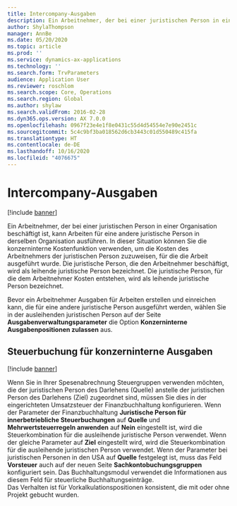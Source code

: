 ```yaml
---
title: Intercompany-Ausgaben
description: Ein Arbeitnehmer, der bei einer juristischen Person in einer Organisation beschäftigt ist, kann Arbeiten für eine andere juristische Person in derselben Organisation ausführen. In dieser Situation können Sie die konzerninterne Kostenfunktion verwenden, um die Kosten des Arbeitnehmers der juristischen Person zuzuweisen, für die die Arbeit ausgeführt wurde.
author: ShylaThompson
manager: AnnBe
ms.date: 05/20/2020
ms.topic: article
ms.prod: ''
ms.service: dynamics-ax-applications
ms.technology: ''
ms.search.form: TrvParameters
audience: Application User
ms.reviewer: roschlom
ms.search.scope: Core, Operations
ms.search.region: Global
ms.author: shylaw
ms.search.validFrom: 2016-02-28
ms.dyn365.ops.version: AX 7.0.0
ms.openlocfilehash: 0967f23e4e1f8e0431c55d4d54554e7e90e2451c
ms.sourcegitcommit: 5c4c9bf3ba018562d6cb3443c01d550489c415fa
ms.translationtype: HT
ms.contentlocale: de-DE
ms.lasthandoff: 10/16/2020
ms.locfileid: "4076675"
---
```

# <a name="intercompany-expenses"></a>Intercompany-Ausgaben

[!include [banner](../includes/banner.md)]

Ein Arbeitnehmer, der bei einer juristischen Person in einer Organisation beschäftigt ist, kann Arbeiten für eine andere juristische Person in derselben Organisation ausführen. In dieser Situation können Sie die konzerninterne Kostenfunktion verwenden, um die Kosten des Arbeitnehmers der juristischen Person zuzuweisen, für die die Arbeit ausgeführt wurde. Die juristische Person, die den Arbeitnehmer beschäftigt, wird als leihende juristische Person bezeichnet. Die juristische Person, für die dem Arbeitnehmer Kosten entstehen, wird als leihende juristische Person bezeichnet. 

Bevor ein Arbeitnehmer Ausgaben für Arbeiten erstellen und einreichen kann, die für eine andere juristische Person ausgeführt werden, wählen Sie in der ausleihenden juristischen Person auf der Seite **Ausgabenverwaltungsparameter** die Option **Konzerninterne Ausgabenpositionen zulassen** aus. 

## <a name="tax-posting-for-intercompany-expenses"></a>Steuerbuchung für konzerninterne Ausgaben

[!include [banner](../includes/banner.md)]

Wenn Sie in Ihrer Spesenabrechnung Steuergruppen verwenden möchten, die der juristischen Person des Darlehens (Quelle) anstelle der juristischen Person des Darlehens (Ziel) zugeordnet sind, müssen Sie dies in der eingerichteten Umsatzsteuer der Finanzbuchhaltung konfigurieren. Wenn der Parameter der Finanzbuchhaltung **Juristische Person für innerbetriebliche Steuerbuchungen** auf **Quelle** und **Mehrwertsteuerregeln anwenden** auf **Nein** eingestellt ist, wird die Steuerkombination für die ausleihende juristische Person verwendet. Wenn der gleiche Parameter auf **Ziel** eingestellt wird, wird die Steuerkombination für die ausleihende juristischen Person verwendet. Wenn der Parameter bei juristischen Personen in den USA auf **Quelle** festgelegt ist, muss das Feld **Vorsteuer** auch auf der neuen Seite **Sachkontobuchungsgruppen** konfiguriert sein. Das Buchhaltungsmodul verwendet die Informationen aus diesem Feld für steuerliche Buchhaltungseinträge.   
Das Verhalten ist für Vorkalkulationspositionen konsistent, die mit oder ohne Projekt gebucht wurden.  
